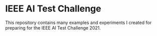 # IEEE AI Test Challenge
This repository contains many examples and experiments I created for preparing for the IEEE AI Test Challenge 2021.

